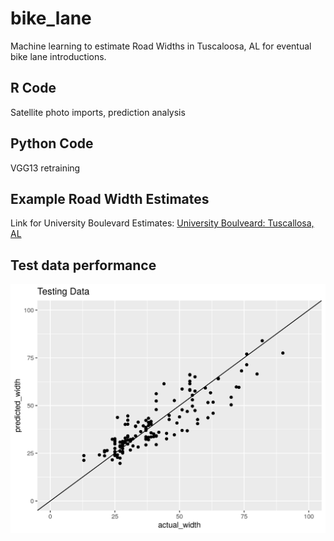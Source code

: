 # bike_lane

Machine learning to estimate Road Widths in Tuscaloosa, AL for eventual bike lane introductions.

## R Code

Satellite photo imports, prediction analysis

## Python Code

VGG13 retraining

## Example Road Width Estimates

Link for University Boulevard Estimates:
[University Boulveard: Tuscallosa, AL](https://www.google.com/maps/d/u/0/edit?mid=1n0QWTH98TX7w4LPvn3XVKhTRYzA98fFh&usp=sharing)

## Test data performance

![Predicted v Actual Road Widths](test_data_predictions.png)
